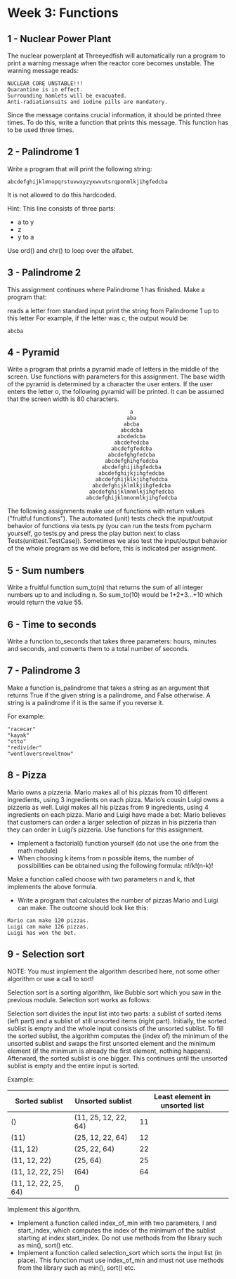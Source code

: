 # Week 3: Functions

## 1 - Nuclear Power Plant 
The nuclear powerplant at Threeyedfish will automatically run a program to print a warning message when the reactor core becomes unstable. The warning message reads:
```
NUCLEAR CORE UNSTABLE!!! 
Quarantine is in effect. 
Surrounding hamlets will be evacuated. 
Anti-radiationsuits and iodine pills are mandatory.
```

Since the message contains crucial information, it should be printed three times. To do this, write a function that prints this message. This function has to be used three times.

## 2 - Palindrome 1
Write a program that will print the following string:
```
abcdefghijklmnopqrstuvwxyzyxwvutsrqponmlkjihgfedcba
```

It is not allowed to do this hardcoded.

Hint: This line consists of three parts:

- a to y
- z
- y to a

Use ord() and chr() to loop over the alfabet.

## 3 - Palindrome 2
This assignment continues where Palindrome 1 has finished. Make a program that:

reads a letter from standard input
print the string from Palindrome 1 up to this letter
For example, if the letter was c, the output would be:
```
abcba
```

## 4 - Pyramid
Write a program that prints a pyramid made of letters in the middle of the screen. Use functions with parameters for this assignment. The base width of the pyramid is determined by a character the user enters. If the user enters the letter o, the following pyramid will be printed. It can be assumed that the screen width is 80 characters.
```
                                       a                                        
                                      aba                                       
                                     abcba                                      
                                    abcdcba                                     
                                   abcdedcba                                    
                                  abcdefedcba                                   
                                 abcdefgfedcba                                  
                                abcdefghgfedcba                                 
                               abcdefghihgfedcba                                
                              abcdefghijihgfedcba                               
                             abcdefghijkjihgfedcba                              
                            abcdefghijklkjihgfedcba                             
                           abcdefghijklmlkjihgfedcba                            
                          abcdefghijklmnmlkjihgfedcba                           
                         abcdefghijklmnonmlkjihgfedcba
```

The following assignments make use of functions with return values ("fruitful functions"). The automated (unit) tests check the input/output behavior of functions via tests.py (you can run the tests from pycharm yourself, go tests.py and press the play button next to class Tests(unittest.TestCase)). Sometimes we also test the input/output behavior of the whole program as we did before, this is indicated per assignment.

## 5 - Sum numbers
Write a fruitful function sum_to(n) that returns the sum of all integer numbers up to and including n. So sum_to(10) would be 1+2+3...+10 which would return the value 55.

## 6 - Time to seconds 
Write a function to_seconds that takes three parameters: hours, minutes and seconds, and converts them to a total number of seconds.

## 7 - Palindrome 3
Make a function is_palindrome that takes a string as an argument that returns True if the given string is a palindrome, and False otherwise. A string is a palindrome if it is the same if you reverse it.

For example:
```
"racecar"
"kayak"
"otto"
"redivider"
"wontloversrevoltnow"
```

## 8 - Pizza

Mario owns a pizzeria. Mario makes all of his pizzas from 10 different ingredients, using 3 ingredients on each pizza. Mario’s cousin Luigi owns a pizzeria as well. Luigi makes all his pizzas from 9 ingredients, using 4 ingredients on each pizza. Mario and Luigi have made a bet: Mario believes that customers can order a larger selection of pizzas in his pizzeria than they can order in Luigi’s pizzeria. Use functions for this assignment.

- Implement a factorial() function yourself (do not use the one from the math module)
- When choosing k items from n possible items, the number of possibilities can be obtained using the following formula: n!/k!(n-k)!

Make a function called choose with two parameters n and k, that implements the above formula.

- Write a program that calculates the number of pizzas Mario and Luigi can make. The outcome should look like this:
```
Mario can make 120 pizzas.
Luigi can make 126 pizzas. 
Luigi has won the bet.
```

## 9 - Selection sort

NOTE: You must implement the algorithm described here, not some other algorithm or use a call to sort!

Selection sort is a sorting algorithm, like Bubble sort which you saw in the previous module. Selection sort works as follows:

Selection sort divides the input list into two parts: a sublist of sorted items (left part) and a sublist of still unsorted items (right part). Initially, the sorted sublist is empty and the whole input consists of the unsorted sublist. To fill the sorted sublist, the algorithm computes the (index of) the minimum of the unsorted sublist and swaps the first unsorted element and the minimum element (if the minimum is already the first element, nothing happens). Afterward, the sorted sublist is one bigger. This continues until the unsorted sublist is empty and the entire input is sorted.

Example:

| Sorted sublist       | Unsorted sublist    | Least element in unsorted list |
| -------------------- | ------------------- | ------------------------------ |
| ()                   | (11, 25, 12, 22, 64)| 11                             |
| (11)                 | (25, 12, 22, 64)    | 12                             |
| (11, 12)             | (25, 22, 64)        | 22                             |
| (11, 12, 22)         | (25, 64)            | 25                             |
| (11, 12, 22, 25)     | (64)                | 64                             |
| (11, 12, 22, 25, 64) | ()                  |                                |


Implement this algorithm. 

- Implement a function called index_of_min with two parameters, l and start_index, which computes the index of the minimum of the sublist starting at index start_index. Do not use methods from the library such as min(), sort() etc. 
- Implement a function called selection_sort which sorts the input list (in place). This function must use index_of_min and must not use methods from the library such as min(), sort() etc. 





